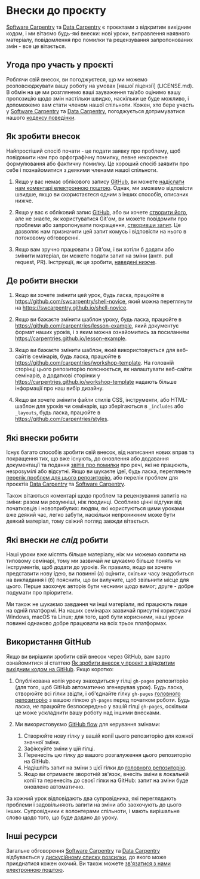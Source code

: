 # Внески до проєкту

[Software Carpentry][swc-site] та [Data Carpentry][dc-site] є проєктами з відкритим вихідним кодом,
і ми вітаємо будь-які внески:
нові уроки,
виправлення наявного матеріалу,
повідомлення про помилки
та рецензування запропонованих змін - все це вітається.

## Угода про участь у проєкті

Роблячи свій внесок,
ви погоджуєтеся, що ми можемо розповсюджувати вашу роботу на умовах [нашої ліцензії] (LICENSE.md).
В обмін на це
ми розглянемо ваші зауваження та/або оцінимо вашу пропозицію щодо змін настільки швидко, наскільки це буде можливо,
і допоможемо вам стати членом нашої спільноти.
Кожен, хто бере участь у [Software Carpentry][swc-site] та [Data Carpentry][dc-site],
погоджується дотримуватися нашого [кодексу поведінки](CONDUCT.md).

## Як зробити внесок

Найпростіший спосіб почати - це подати заявку про проблему,
щоб повідомити нам про орфографічну помилку,
певне некоректне формулювання
або фактичну помилку.
Це хороший спосіб заявити про себе
і познайомитися з деякими членами нашої спільноти.

1.  Якщо у вас немає облікового запису [GitHub][github],
    ви можете [надіслати нам коментарі електронною поштою][contact].
    Однак,
    ми зможемо відповісти швидше, якщо ви скористаєтеся одним з інших способів, описаних нижче.

2.  Якщо у вас є обліковий запис [GitHub][github],
    або ви хочете [створити його][github-join],
    але не знаєте, як користуватися Git'ом,
    ви можете повідомити про проблеми або запропонувати покращення, [створивши запит][issues].
    Це дозволяє нам призначити цей запит комусь
    і відповісти на нього в потоковому обговоренні.

3.  Якщо вам зручно працювати з Git'ом,
    і ви хотіли б додати або змінити матеріал,
    ви можете подати запит на зміни (англ. pull request, PR).
    Інструкції, як це зробити, [наведені нижче](#використання-github).

## Де робити внески

1.  Якщо ви хочете змінити цей урок,
    будь ласка, працюйте в <https://github.com/swcarpentry/shell-novice>,
    який можна переглянути на <https://swcarpentry.github.io/shell-novice>.

2.  Якщо ви бажаєте змінити шаблон уроку,
    будь ласка, працюйте в <https://github.com/carpentries/lesson-example>,
    який документує формат наших уроків,
    і з яким можна ознайомитись за посиланням <https://carpentries.github.io/lesson-example>.

3.  Якщо ви бажаєте змінити шаблон, який використовується для веб-сайтів семінарів,
    будь ласка, працюйте в <https://github.com/carpentries/workshop-template>.
    На головній сторінці цього репозиторію пояснюється, як налаштувати веб-сайти семінарів,
    а додаткові сторінки у <https://carpentries.github.io/workshop-template>
    надають більше інформації про наш вибір дизайну.

4. Якщо ви хочете змінити файли стилів CSS, інструменти,
    або HTML-шаблон для уроків чи семінарів, що зберігаються в `_includes` або `_layouts`,
    будь ласка, працюйте в <https://github.com/carpentries/styles>.

## Які внески робити

Існує багато способів зробити свій внесок,
від написання нових вправ та покращення тих, що вже існують,
до оновлення або додавання документації
та подання [звітів про помилки][issues]
про речі, які не працюють, незрозумілі або відсутні.
Якщо ви шукаєте ідеї,
будь ласка, перегляньте [перелік проблем для цього репозиторію][issues],
або перелік проблем для проєктів [Data Carpentry][dc-issues]
та [Software Carpentry][swc-issues].

Також вітаються коментарі щодо проблем та рецензування запитів на зміни:
разом ми розумніші, ніж поодинці.
Особливо цінні відгуки від початковців і новоприбулих:
людям, які користуються цими уроками вже деякий час, легко
забути, наскільки непроникним може бути деякий матеріал,
тому свіжий погляд завжди вітається.

## Які внески *не слід* робити

Наші уроки вже містять більше матеріалу, ніж ми можемо охопити на типовому семінарі,
тому ми зазвичай *не* шукаємо більше понять чи інструментів, щоб додати до уроків.
Як правило,
якщо ви хочете представити нову ідею,
ви повинні (а) оцінити, скільки часу знадобиться на викладання
і (б) пояснити, що ви вилучите, щоб звільнити місце для цього.
Перше заохочує авторів бути чесними щодо вимог;
друге - добре подумати про пріоритети.

Ми також не шукаємо завдання чи інші матеріали, які працюють лише на одній платформі.
На наших семінарах зазвичай присутні користувачі Windows, macOS та Linux;
для того, щоб бути корисними,
наші уроки повинні однаково добре працювати на всіх трьох платформах.

## Використання GitHub

Якщо ви вирішили зробити свій внесок через GitHub,
вам варто ознайомитися зі статтею
[Як зробити внесок у проект з відкритим вихідним кодом на GitHub][how-contribute].
Якщо коротко:

1.  Опублікована копія уроку знаходиться у гілці `gh-pages` репозиторію
    (для того, щоб GitHub автоматично згенерував урок).
    Будь ласка, створюйте всі гілки звідти,
    і об'єднайте гілку `gh-pages` [головного репозиторію][repo] з вашою гілкою `gh-pages`
    перед початком роботи.
    Будь ласка, *не* працюйте безпосередньо у вашій гілці `gh-pages`,
    оскільки це може ускладнити вашу роботу над іншими внесками.

2.  Ми використовуємо [GitHub flow][github-flow] для керування змінами:
    1.  Створюйте нову гілку у вашій копії цього репозиторію для кожної значної зміни.
    2.  Зафіксуйте зміни у цій гілці.
    3.  Перенесіть цю гілку до вашого розгалуження цього репозиторію на GitHub.
    4.  Надішліть запит на зміни з цієї гілки до [головного репозиторію][repo].
    5.  Якщо ви отримаєте зворотній зв'язок,
        внесіть зміни в локальній копії та перенесіть до своєї гілки на GitHub:
        запит на зміни буде оновлено автоматично.

За кожний урок відповідають два супровідника, які переглядають проблеми і задовільняють запити на зміни
або заохочують до цього інших.
Супровідники є волонтерами спільноти,
і мають вирішальне слово щодо того, що буде додано до уроку.

## Інші ресурси

Загальне обговорення [Software Carpentry][swc-site] та [Data Carpentry][dc-site]
відбувається у [дискусійному списку розсилки][discuss-list],
до якого може приєднатися кожен охочий.
Ви також можете [зв'язатися з нами електронною поштою][contact].

[contact]: mailto:admin@software-carpentry.org
[dc-issues]: https://github.com/issues?q=user%3Adatacarpentry
[dc-lessons]: http://datacarpentry.org/lessons/
[dc-site]: http://datacarpentry.org/
[discuss-list]: https://carpentries.topicbox.com/groups/discuss
[github]: http://github.com
[github-flow]: https://guides.github.com/introduction/flow/
[github-join]: https://github.com/join
[how-contribute]: https://egghead.io/series/how-to-contribute-to-an-open-source-project-on-github
[issues]: https://github.com/swcarpentry/shell-novice/issues/
[repo]: https://github.com/swcarpentry/shell-novice/
[swc-issues]: https://github.com/issues?q=user%3Aswcarpentry
[swc-lessons]: http://software-carpentry.org/lessons/
[swc-site]: http://software-carpentry.org/

